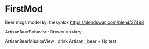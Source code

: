 # FirstMod

Beer mugs model by: thesyntox https://blendswap.com/blend/27498

ArtisanBeerBehavior : Brewer's salary

ArtisanBeerMissionView : drink Artisan__beer + Hp test